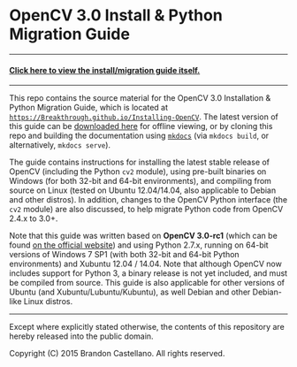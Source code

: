 
# OpenCV 3.0 Install & Python Migration Guide

----------------------------------------------------------

#### [**Click here to view the install/migration guide itself.**](https://Breakthrough.github.io/Installing-OpenCV)

----------------------------------------------------------

This repo contains the source material for the OpenCV 3.0 Installation & Python Migration Guide, which is located at [`https://Breakthrough.github.io/Installing-OpenCV`](https://Breakthrough.github.io/Installing-OpenCV).  The latest version of this guide can be [downloaded here](https://github.com/Breakthrough/Installing-OpenCV/archive/gh-pages.zip) for offline viewing, or by cloning this repo and building the documentation using [`mkdocs`](http://www.mkdocs.org/) (via `mkdocs build`, or alternatively, `mkdocs serve`).

The guide contains instructions for installing the latest stable release of OpenCV (including the Python `cv2` module), using pre-built binaries on Windows (for both 32-bit and 64-bit environments), and compiling from source on Linux (tested on Ubuntu 12.04/14.04, also applicable to Debian and other distros).  In addition, changes to the OpenCV Python interface (the `cv2` module) are also discussed, to help migrate Python code from OpenCV 2.4.x to 3.0+.

Note that this guide was written based on **OpenCV 3.0-rc1** (which can be found [on the official website](http://opencv.org/downloads.html)) and using Python 2.7.x, running on 64-bit versions of Windows 7 SP1 (with both 32-bit and 64-bit Python environments) and Xubuntu 12.04 / 14.04.  Note that although OpenCV now includes support for Python 3, a binary release is not yet included, and must be compiled from source.  This guide is also applicable for other versions of Ubuntu (and Xubuntu/Lubuntu/Kubuntu), as well Debian and other Debian-like Linux distros.

----------------------------------------------------------

Except where explicitly stated otherwise, the contents of this repository are hereby released into the public domain.

Copyright (C) 2015 Brandon Castellano.  All rights reserved.
